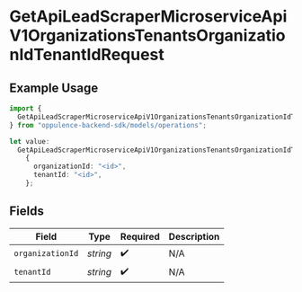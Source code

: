# GetApiLeadScraperMicroserviceApiV1OrganizationsTenantsOrganizationIdTenantIdRequest

## Example Usage

```typescript
import {
  GetApiLeadScraperMicroserviceApiV1OrganizationsTenantsOrganizationIdTenantIdRequest,
} from "oppulence-backend-sdk/models/operations";

let value:
  GetApiLeadScraperMicroserviceApiV1OrganizationsTenantsOrganizationIdTenantIdRequest =
    {
      organizationId: "<id>",
      tenantId: "<id>",
    };
```

## Fields

| Field              | Type               | Required           | Description        |
| ------------------ | ------------------ | ------------------ | ------------------ |
| `organizationId`   | *string*           | :heavy_check_mark: | N/A                |
| `tenantId`         | *string*           | :heavy_check_mark: | N/A                |